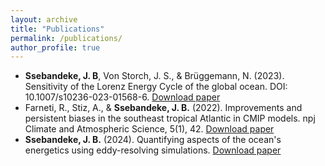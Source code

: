 ```yaml
---
layout: archive
title: "Publications"
permalink: /publications/
author_profile: true
---
```


* **Ssebandeke, J. B**, Von Storch, J. S., & Brüggemann, N. (2023). Sensitivity of the Lorenz Energy Cycle of the global ocean. DOI: 10.1007/s10236-023-01568-6. [Download paper](https://link.springer.com/article/10.1007/s10236-023-01568-6)
* Farneti, R., Stiz, A., & **Ssebandeke, J. B.** (2022). Improvements and persistent biases in the southeast tropical Atlantic in CMIP models. npj Climate and Atmospheric Science, 5(1), 42. [Download paper](https://pure.mpg.de/rest/items/item_3385597_4/component/file_3385602/content)
* **Ssebandeke, J. B.** (2024). Quantifying aspects of the ocean's energetics using eddy-resolving simulations. [Download paper](https://pure.mpg.de/rest/items/item_3588883_3/component/file_3589286/content)
